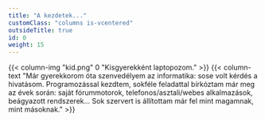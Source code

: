 ```yaml
---
title: "A kezdetek..."
customClass: "columns is-vcentered"
outsideTitle: true
id: 0
weight: 15
---
```

{{< column-img "kid.png" 0 "Kisgyerekként laptopozom." >}}
{{< column-text "Már gyerekkorom óta szenvedélyem az informatika: sose volt kérdés a hivatásom. Programozással kezdtem, sokféle feladattal bírkóztam már meg az évek során: saját fórummotorok, telefonos/asztali/webes alkalmazások, beágyazott rendszerek... Sok szervert is állítottam már fel mint magamnak, mint másoknak." >}}
